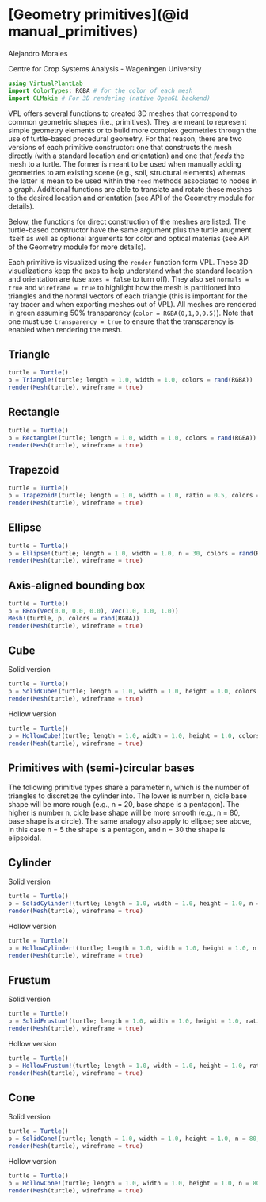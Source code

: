 # [Geometry primitives](@id manual_primitives)

Alejandro Morales

Centre for Crop Systems Analysis - Wageningen University


```julia
using VirtualPlantLab
import ColorTypes: RGBA # for the color of each mesh
import GLMakie # For 3D rendering (native OpenGL backend)
```

VPL offers several functions to created 3D meshes that correspond to common
geometric shapes (i.e., primitives). They are meant to represent simple geometry
elements or to build more complex geometries through the use of turtle-based
procedural geometry. For that reason, there are two versions of each primitive
constructor: one that constructs the mesh directly (with a standard location
and orientation) and one that *feeds* the mesh to a turtle. The former is meant
to be used when manually adding geometries to am existing scene (e.g., soil,
structural elements) whereas the latter is mean to be used within the `feed`
methods associated to nodes in a graph. Additional functions are able to
translate and rotate these meshes to the desired location and orientation (see
API of the Geometry module for details).

Below, the functions for direct construction of the meshes are listed. The
turtle-based constructor have the same argument plus the turtle arugment itself
as well as optional arguments for color and optical materias (see API of the
Geometry module for more details).

Each primitive is visualized using the `render` function form VPL. These 3D
visualizations keep the axes to help understand what the standard location
and orientation are (use `axes = false` to turn off). They also set `normals = true`
and `wireframe = true` to highlight how the mesh is partitioned into triangles
and the normal vectors of each triangle (this is important for the ray tracer and
when exporting meshes out of VPL). All meshes are rendered in green assuming 50%
transparency (`color = RGBA(0,1,0,0.5)`). Note that one must use `transparency = true`
to ensure that the transparency is enabled when rendering the mesh.

## Triangle
```julia
turtle = Turtle()
p = Triangle!(turtle; length = 1.0, width = 1.0, colors = rand(RGBA))    
render(Mesh(turtle), wireframe = true)
```

## Rectangle
```julia
turtle = Turtle()
p = Rectangle!(turtle; length = 1.0, width = 1.0, colors = rand(RGBA)) 
render(Mesh(turtle), wireframe = true)
```

## Trapezoid
```julia
turtle = Turtle()
p = Trapezoid!(turtle; length = 1.0, width = 1.0, ratio = 0.5, colors = rand(RGBA))
render(Mesh(turtle), wireframe = true)
```

## Ellipse
```julia
turtle = Turtle()
p = Ellipse!(turtle; length = 1.0, width = 1.0, n = 30, colors = rand(RGBA))
render(Mesh(turtle), wireframe = true)
```

## Axis-aligned bounding box
```julia
turtle = Turtle()
p = BBox(Vec(0.0, 0.0, 0.0), Vec(1.0, 1.0, 1.0))
Mesh!(turtle, p, colors = rand(RGBA))
render(Mesh(turtle), wireframe = true)
```

## Cube

Solid version

```julia
turtle = Turtle()
p = SolidCube!(turtle; length = 1.0, width = 1.0, height = 1.0, colors = rand(RGBA))
render(Mesh(turtle), wireframe = true)
```

Hollow version

```julia
turtle = Turtle()
p = HollowCube!(turtle; length = 1.0, width = 1.0, height = 1.0, colors = rand(RGBA))
render(Mesh(turtle), wireframe = true)
```

## Primitives with (semi-)circular bases

The following primitive types share a parameter n, which is the number of triangles to discretize the cylinder into.
The lower is number n, cicle base shape will be more rough (e.g., n = 20, base shape is a pentagon).
The higher is number n, cicle base shape will be more smooth (e.g., n = 80, base shape is a circle).
The same analogy also apply to ellipse; see above, in this case n = 5 the shape is a pentagon, and n = 30 the shape is elipsoidal.

## Cylinder

Solid version

```julia
turtle = Turtle()
p = SolidCylinder!(turtle; length = 1.0, width = 1.0, height = 1.0, n = 80, colors = rand(RGBA))
render(Mesh(turtle), wireframe = true)
```

Hollow version

```julia
turtle = Turtle()
p = HollowCylinder!(turtle; length = 1.0, width = 1.0, height = 1.0, n = 80, colors = rand(RGBA))
render(Mesh(turtle), wireframe = true)
```

## Frustum

Solid version

```julia
turtle = Turtle()
p = SolidFrustum!(turtle; length = 1.0, width = 1.0, height = 1.0, ratio = 0.5, n = 80, colors = rand(RGBA))
render(Mesh(turtle), wireframe = true)
```

Hollow version

```julia
turtle = Turtle()
p = HollowFrustum!(turtle; length = 1.0, width = 1.0, height = 1.0, ratio = 0.5, n = 80, colors = rand(RGBA))
render(Mesh(turtle), wireframe = true)
```

## Cone

Solid version

```julia
turtle = Turtle()
p = SolidCone!(turtle; length = 1.0, width = 1.0, height = 1.0, n = 80, colors = rand(RGBA))
render(Mesh(turtle), wireframe = true)
```

Hollow version

```julia
turtle = Turtle()
p = HollowCone!(turtle; length = 1.0, width = 1.0, height = 1.0, n = 80, colors = rand(RGBA))
render(Mesh(turtle), wireframe = true)
```
